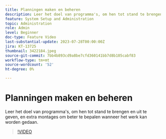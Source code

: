 ```yaml
---
title: Planningen maken en beheren
description: Leer het doel van programma's, om hen tot stand te brengen en uit te geven, en extra montages om beter te bepalen wanneer het werk kan worden gedaan.
feature: System Setup and Administration
topic: Administration
role: Admin
level: Beginner
doc-type: Feature Video
last-substantial-update: 2023-07-28T00:00:00Z
jira: KT-13725
thumbnail: 3422184.jpeg
source-git-commit: 7bb4b893cd9a8be7cfd360141bb7d8b105cabf83
workflow-type: tm+mt
source-wordcount: '52'
ht-degree: 0%

---
```



# Planningen maken en beheren

Leer het doel van programma&#39;s, om hen tot stand te brengen en uit te geven, en extra montages om beter te bepalen wanneer het werk kan worden gedaan.

>[!VIDEO](https://video.tv.adobe.com/v/3422184/?learn=on)
